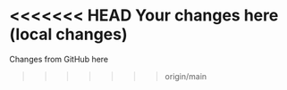 <<<<<<< HEAD
Your changes here (local changes)
=======
Changes from GitHub here
>>>>>>> origin/main
